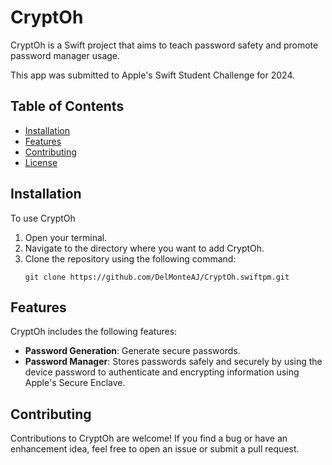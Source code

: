 # CryptOh

CryptOh is a Swift project that aims to teach password safety and promote password manager usage.

This app was submitted to Apple's Swift Student Challenge for 2024.

## Table of Contents
- [Installation](#installation)
- [Features](#features)
- [Contributing](#contributing)
- [License](#license)

## Installation
To use CryptOh

1. Open your terminal.
2. Navigate to the directory where you want to add CryptOh.
3. Clone the repository using the following command:
   ```
   git clone https://github.com/DelMonteAJ/CryptOh.swiftpm.git
   ```

## Features
CryptOh includes the following features:
- **Password Generation**: Generate secure passwords.
- **Password Manager**: Stores passwords safely and securely by using the device password to authenticate and encrypting information using Apple's Secure Enclave.

## Contributing
Contributions to CryptOh are welcome! If you find a bug or have an enhancement idea, feel free to open an issue or submit a pull request.
